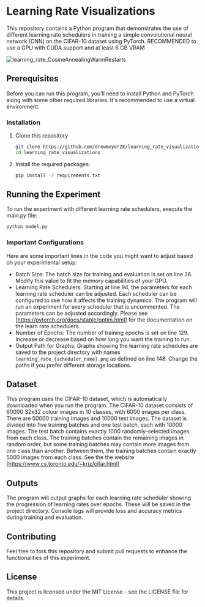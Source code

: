 # Learning Rate Visualizations
This repository contains a Python program that demonstrates the use of different learning rate schedulers in training a simple convolutional neural network (CNN) on the CIFAR-10 dataset using PyTorch.
RECOMMENDED to use a GPU with CUDA support and at least 6 GB VRAM

![learning_rate_CosineAnnealingWarmRestarts](https://github.com/user-attachments/assets/6c0a276f-5333-4f81-b921-0ebcca86ea81)


## Prerequisites
Before you can run this program, you'll need to install Python and PyTorch along with some other required libraries. It's recommended to use a virtual environment.

### Installation
1. Clone this repository
   ```bash
   git clone https://github.com/drewmeyerZE/learning_rate_visualizations.git
   cd learning_rate_visualizations
   ```
2. Install the required packages:
   ```bash
   pip install -r requirements.txt
   ```
   
## Running the Experiment
To run the experiment with different learning rate schedulers, execute the main.py file:
```bash
python model.py
```
### Important Configurations
Here are some important lines in the code you might want to adjust based on your experimental setup:
- Batch Size: The batch size for training and evaluation is set on line 36. Modify this value to fit the memory capabilities of your GPU.
- Learning Rate Schedulers: Starting at line 94, the parameters for each learning rate scheduler can be adjusted. Each scheduler can be configured to see how it affects the training dynamics. The program will run an experiment for every scheduler that is uncommented. The parameters can be adjusted accordingly. Please see [https://pytorch.org/docs/stable/optim.html] for the documentation on the learn rate schedulers.
- Number of Epochs: The number of training epochs is set on line 129. Increase or decrease based on how long you want the training to run.
- Output Path for Graphs: Graphs showing the learning rate schedules are saved to the project directory with names `learning_rate_{scheduler_name}.png` as defined on line 148. Change the paths if you prefer different storage locations.

## Dataset
This program uses the CIFAR-10 dataset, which is automatically downloaded when you run the program.
The CIFAR-10 dataset consists of 60000 32x32 colour images in 10 classes, with 6000 images per class. There are 50000 training images and 10000 test images.
The dataset is divided into five training batches and one test batch, each with 10000 images. The test batch contains exactly 1000 randomly-selected images from each class. The training batches contain the remaining images in random order, but some training batches may contain more images from one class than another. Between them, the training batches contain exactly 5000 images from each class.
See the the website [https://www.cs.toronto.edu/~kriz/cifar.html]

## Outputs
The program will output graphs for each learning rate scheduler showing the progression of learning rates over epochs. These will be saved in the project directory. Console logs will provide loss and accuracy metrics during training and evaluation.

## Contributing
Feel free to fork this repository and submit pull requests to enhance the functionalities of this experiment.

## License
This project is licensed under the MIT License - see the LICENSE file for details.
